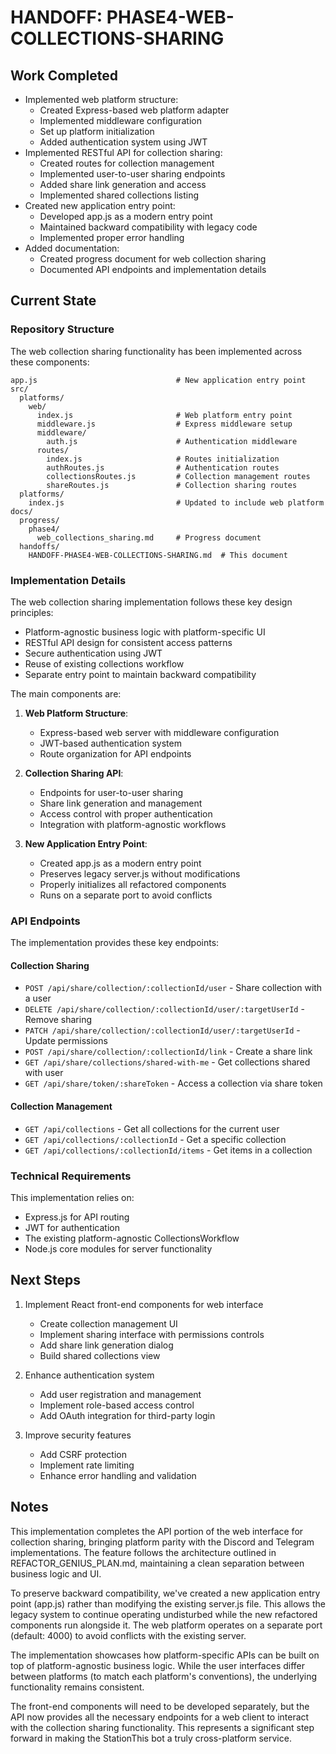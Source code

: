 # HANDOFF: PHASE4-WEB-COLLECTIONS-SHARING

## Work Completed
- Implemented web platform structure:
  - Created Express-based web platform adapter
  - Implemented middleware configuration
  - Set up platform initialization
  - Added authentication system using JWT
- Implemented RESTful API for collection sharing:
  - Created routes for collection management
  - Implemented user-to-user sharing endpoints
  - Added share link generation and access
  - Implemented shared collections listing
- Created new application entry point:
  - Developed app.js as a modern entry point
  - Maintained backward compatibility with legacy code
  - Implemented proper error handling
- Added documentation:
  - Created progress document for web collection sharing
  - Documented API endpoints and implementation details

## Current State

### Repository Structure
The web collection sharing functionality has been implemented across these components:

```
app.js                               # New application entry point
src/
  platforms/
    web/
      index.js                       # Web platform entry point
      middleware.js                  # Express middleware setup
      middleware/
        auth.js                      # Authentication middleware
      routes/
        index.js                     # Routes initialization
        authRoutes.js                # Authentication routes
        collectionsRoutes.js         # Collection management routes
        shareRoutes.js               # Collection sharing routes
  platforms/
    index.js                         # Updated to include web platform
docs/
  progress/
    phase4/
      web_collections_sharing.md     # Progress document
  handoffs/
    HANDOFF-PHASE4-WEB-COLLECTIONS-SHARING.md  # This document
```

### Implementation Details

The web collection sharing implementation follows these key design principles:
- Platform-agnostic business logic with platform-specific UI
- RESTful API design for consistent access patterns
- Secure authentication using JWT
- Reuse of existing collections workflow
- Separate entry point to maintain backward compatibility

The main components are:

1. **Web Platform Structure**:
   - Express-based web server with middleware configuration
   - JWT-based authentication system
   - Route organization for API endpoints

2. **Collection Sharing API**:
   - Endpoints for user-to-user sharing
   - Share link generation and management
   - Access control with proper authentication
   - Integration with platform-agnostic workflows

3. **New Application Entry Point**:
   - Created app.js as a modern entry point
   - Preserves legacy server.js without modifications
   - Properly initializes all refactored components
   - Runs on a separate port to avoid conflicts

### API Endpoints

The implementation provides these key endpoints:

#### Collection Sharing
- `POST /api/share/collection/:collectionId/user` - Share collection with a user
- `DELETE /api/share/collection/:collectionId/user/:targetUserId` - Remove sharing
- `PATCH /api/share/collection/:collectionId/user/:targetUserId` - Update permissions
- `POST /api/share/collection/:collectionId/link` - Create a share link
- `GET /api/share/collections/shared-with-me` - Get collections shared with user
- `GET /api/share/token/:shareToken` - Access a collection via share token

#### Collection Management
- `GET /api/collections` - Get all collections for the current user
- `GET /api/collections/:collectionId` - Get a specific collection
- `GET /api/collections/:collectionId/items` - Get items in a collection

### Technical Requirements

This implementation relies on:
- Express.js for API routing
- JWT for authentication
- The existing platform-agnostic CollectionsWorkflow
- Node.js core modules for server functionality

## Next Steps
1. Implement React front-end components for web interface
   - Create collection management UI
   - Implement sharing interface with permissions controls
   - Add share link generation dialog
   - Build shared collections view

2. Enhance authentication system
   - Add user registration and management
   - Implement role-based access control
   - Add OAuth integration for third-party login 

3. Improve security features
   - Add CSRF protection
   - Implement rate limiting
   - Enhance error handling and validation

## Notes
This implementation completes the API portion of the web interface for collection sharing, bringing platform parity with the Discord and Telegram implementations. The feature follows the architecture outlined in REFACTOR_GENIUS_PLAN.md, maintaining a clean separation between business logic and UI.

To preserve backward compatibility, we've created a new application entry point (app.js) rather than modifying the existing server.js file. This allows the legacy system to continue operating undisturbed while the new refactored components run alongside it. The web platform operates on a separate port (default: 4000) to avoid conflicts with the existing server.

The implementation showcases how platform-specific APIs can be built on top of platform-agnostic business logic. While the user interfaces differ between platforms (to match each platform's conventions), the underlying functionality remains consistent.

The front-end components will need to be developed separately, but the API now provides all the necessary endpoints for a web client to interact with the collection sharing functionality. This represents a significant step forward in making the StationThis bot a truly cross-platform service. 